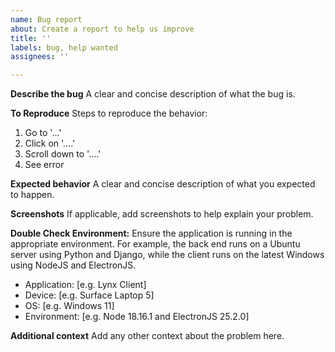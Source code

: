 ```yaml
---
name: Bug report
about: Create a report to help us improve
title: ''
labels: bug, help wanted
assignees: ''

---
```


**Describe the bug**
A clear and concise description of what the bug is.

**To Reproduce**
Steps to reproduce the behavior:
1. Go to '...'
2. Click on '....'
3. Scroll down to '....'
4. See error

**Expected behavior**
A clear and concise description of what you expected to happen.

**Screenshots**
If applicable, add screenshots to help explain your problem.

**Double Check Environment:**
 Ensure the application is running in the appropriate environment. For example, the back end runs on a Ubuntu server using Python and Django, while the client runs on the latest Windows using NodeJS and ElectronJS.

 - Application: [e.g. Lynx Client]
 - Device: [e.g. Surface Laptop 5]
 - OS: [e.g. Windows 11]
 - Environment: [e.g. Node 18.16.1 and ElectronJS 25.2.0]

**Additional context**
Add any other context about the problem here.

